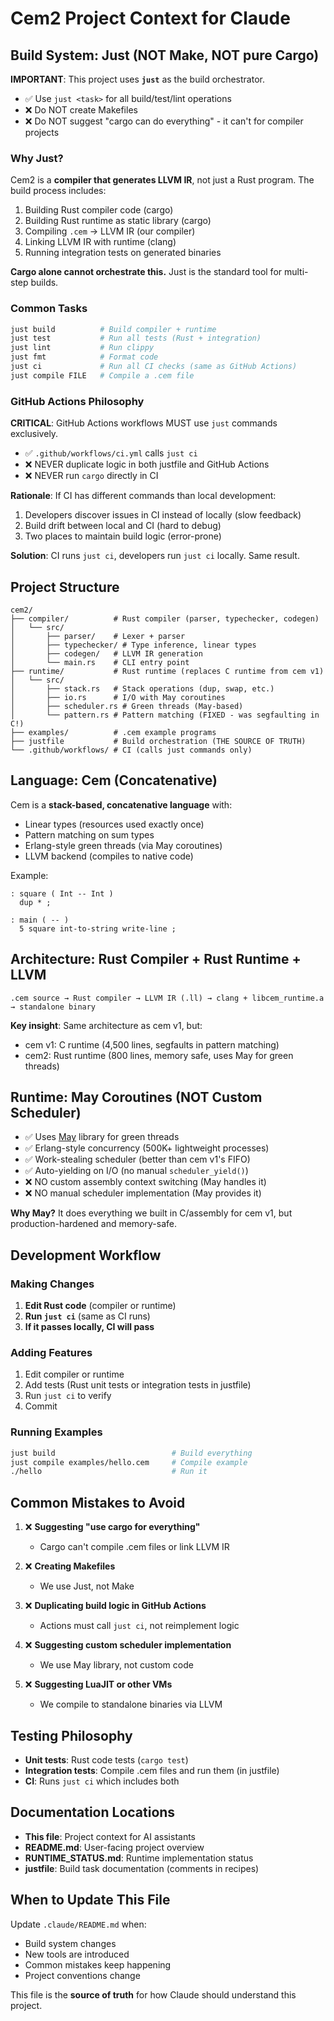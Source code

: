 # Cem2 Project Context for Claude

## Build System: Just (NOT Make, NOT pure Cargo)

**IMPORTANT**: This project uses **`just`** as the build orchestrator.

- ✅ Use `just <task>` for all build/test/lint operations
- ❌ Do NOT create Makefiles
- ❌ Do NOT suggest "cargo can do everything" - it can't for compiler projects

### Why Just?

Cem2 is a **compiler that generates LLVM IR**, not just a Rust program. The build process includes:
1. Building Rust compiler code (cargo)
2. Building Rust runtime as static library (cargo)
3. Compiling `.cem` → LLVM IR (our compiler)
4. Linking LLVM IR with runtime (clang)
5. Running integration tests on generated binaries

**Cargo alone cannot orchestrate this.** Just is the standard tool for multi-step builds.

### Common Tasks

```bash
just build          # Build compiler + runtime
just test           # Run all tests (Rust + integration)
just lint           # Run clippy
just fmt            # Format code
just ci             # Run all CI checks (same as GitHub Actions)
just compile FILE   # Compile a .cem file
```

### GitHub Actions Philosophy

**CRITICAL**: GitHub Actions workflows MUST use `just` commands exclusively.

- ✅ `.github/workflows/ci.yml` calls `just ci`
- ❌ NEVER duplicate logic in both justfile and GitHub Actions
- ❌ NEVER run `cargo` directly in CI

**Rationale**: If CI has different commands than local development:
1. Developers discover issues in CI instead of locally (slow feedback)
2. Build drift between local and CI (hard to debug)
3. Two places to maintain build logic (error-prone)

**Solution**: CI runs `just ci`, developers run `just ci` locally. Same result.

## Project Structure

```
cem2/
├── compiler/          # Rust compiler (parser, typechecker, codegen)
│   └── src/
│       ├── parser/    # Lexer + parser
│       ├── typechecker/ # Type inference, linear types
│       ├── codegen/   # LLVM IR generation
│       └── main.rs    # CLI entry point
├── runtime/           # Rust runtime (replaces C runtime from cem v1)
│   └── src/
│       ├── stack.rs   # Stack operations (dup, swap, etc.)
│       ├── io.rs      # I/O with May coroutines
│       ├── scheduler.rs # Green threads (May-based)
│       └── pattern.rs # Pattern matching (FIXED - was segfaulting in C!)
├── examples/          # .cem example programs
├── justfile           # Build orchestration (THE SOURCE OF TRUTH)
└── .github/workflows/ # CI (calls just commands only)
```

## Language: Cem (Concatenative)

Cem is a **stack-based, concatenative language** with:
- Linear types (resources used exactly once)
- Pattern matching on sum types
- Erlang-style green threads (via May coroutines)
- LLVM backend (compiles to native code)

Example:
```cem
: square ( Int -- Int )
  dup * ;

: main ( -- )
  5 square int-to-string write-line ;
```

## Architecture: Rust Compiler + Rust Runtime + LLVM

```
.cem source → Rust compiler → LLVM IR (.ll) → clang + libcem_runtime.a → standalone binary
```

**Key insight**: Same architecture as cem v1, but:
- cem v1: C runtime (4,500 lines, segfaults in pattern matching)
- cem2: Rust runtime (800 lines, memory safe, uses May for green threads)

## Runtime: May Coroutines (NOT Custom Scheduler)

- ✅ Uses [May](https://github.com/Xudong-Huang/may) library for green threads
- ✅ Erlang-style concurrency (500K+ lightweight processes)
- ✅ Work-stealing scheduler (better than cem v1's FIFO)
- ✅ Auto-yielding on I/O (no manual `scheduler_yield()`)
- ❌ NO custom assembly context switching (May handles it)
- ❌ NO manual scheduler implementation (May provides it)

**Why May?** It does everything we built in C/assembly for cem v1, but production-hardened and memory-safe.

## Development Workflow

### Making Changes

1. **Edit Rust code** (compiler or runtime)
2. **Run `just ci`** (same as CI runs)
3. **If it passes locally, CI will pass**

### Adding Features

1. Edit compiler or runtime
2. Add tests (Rust unit tests or integration tests in justfile)
3. Run `just ci` to verify
4. Commit

### Running Examples

```bash
just build                          # Build everything
just compile examples/hello.cem     # Compile example
./hello                             # Run it
```

## Common Mistakes to Avoid

1. ❌ **Suggesting "use cargo for everything"**
   - Cargo can't compile .cem files or link LLVM IR

2. ❌ **Creating Makefiles**
   - We use Just, not Make

3. ❌ **Duplicating build logic in GitHub Actions**
   - Actions must call `just ci`, not reimplement logic

4. ❌ **Suggesting custom scheduler implementation**
   - We use May library, not custom code

5. ❌ **Suggesting LuaJIT or other VMs**
   - We compile to standalone binaries via LLVM

## Testing Philosophy

- **Unit tests**: Rust code tests (`cargo test`)
- **Integration tests**: Compile .cem files and run them (in justfile)
- **CI**: Runs `just ci` which includes both

## Documentation Locations

- **This file**: Project context for AI assistants
- **README.md**: User-facing project overview
- **RUNTIME_STATUS.md**: Runtime implementation status
- **justfile**: Build task documentation (comments in recipes)

## When to Update This File

Update `.claude/README.md` when:
- Build system changes
- New tools are introduced
- Common mistakes keep happening
- Project conventions change

This file is the **source of truth** for how Claude should understand this project.
